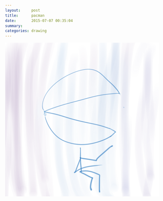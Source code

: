 ```yaml
---
layout:     post
title:      pacman
date:       2015-07-07 00:35:04
summary:    
categories: drawing
---
```

![pacman](/images/diary/pacman.png "and the pale blue dot")